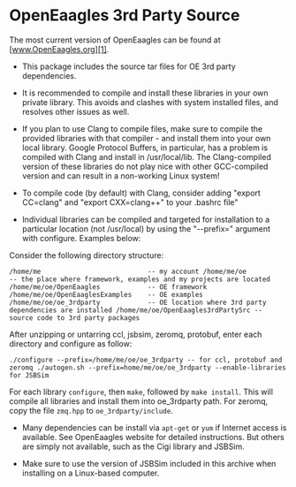
OpenEaagles 3rd Party Source
============================

The most current version of OpenEaagles can be found at [www.OpenEaagles.org][1].

* This package includes the source tar files for OE 3rd party dependencies.

* It is recommended to compile and install these libraries in your own private library.  This avoids and clashes with system installed files, and resolves other issues as well.

* If you plan to use Clang to compile files, make sure to compile the provided libraries with that compiler - and install them into your own local library.  Google Protocol Buffers, in particular, has a problem is compiled with Clang and install in /usr/local/lib.  The Clang-compiled version of these libraries do not play nice with other GCC-compiled version and can result in a non-working Linux system!

* To compile code (by default) with Clang, consider adding "export CC=clang" and "export CXX=clang++" to your .bashrc file"

* Individual libraries can be compiled and targeted for installation to a particular location (not /usr/local) by using the "--prefix=<path>" argument with configure.  Examples below:

Consider the following directory structure:

`
/home/me                           -- my account
/home/me/oe                        -- the place where framework, examples and my projects are located
/home/me/oe/OpenEaagles            -- OE framework
/home/me/oe/OpenEaaglesExamples    -- OE examples
/home/me/oe/oe_3rdparty            -- OE location where 3rd party dependencies are installed
/home/me/oe/OpenEaagles3rdPartySrc -- source code to 3rd party packages
`

After unzipping or untarring ccl, jsbsim, zeromq, protobuf, enter each directory and configure as follow:

`
./configure --prefix=/home/me/oe/oe_3rdparty -- for ccl, protobuf and zeromq
./autogen.sh --prefix=home/me/oe/oe_3rdparty --enable-libraries for JSBSim
`

For each library `configure`, then `make`, followed by `make install`.  This will compile all libraries and install them into oe_3rdparty path.  For zeromq, copy the file `zmq.hpp` to `oe_3rdparty/include`.

* Many dependencies can be install via `apt-get` or `yum` if Internet access is available.  See OpenEaagles website for detailed instructions.  But others are simply not available, such as the Cigi library and JSBSim.

* Make sure to use the version of JSBSim included in this archive when installing on a Linux-based computer.


[1]: http://www.OpenEaagles.org
